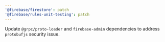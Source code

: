 ```yaml
---
'@firebase/firestore': patch
'@firebase/rules-unit-testing': patch
---
```


Update `@grpc/proto-loader` and `firebase-admin` dependencies to address `protobufjs` security issue.
